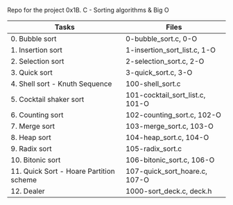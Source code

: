 Repo for the project 0x1B. C - Sorting algorithms & Big O

|     Tasks        |       Files       |
| ----------------------  | ------------------------- |
| 0. Bubble sort   |   0-bubble_sort.c, 0-O|
| 1. Insertion sort   |   1-insertion_sort_list.c, 1-O|
| 2. Selection sort   |   2-selection_sort.c, 2-O|
| 3. Quick sort   |   3-quick_sort.c, 3-O|
| 4. Shell sort - Knuth Sequence   |   100-shell_sort.c|
| 5. Cocktail shaker sort   |   101-cocktail_sort_list.c, 101-O|
| 6. Counting sort   |   102-counting_sort.c, 102-O|
| 7. Merge sort   |   103-merge_sort.c, 103-O|
| 8. Heap sort   |   104-heap_sort.c, 104-O|
| 9. Radix sort   |   105-radix_sort.c|
| 10. Bitonic sort   |   106-bitonic_sort.c, 106-O|
| 11. Quick Sort - Hoare Partition scheme   |   107-quick_sort_hoare.c, 107-O|
| 12. Dealer   |   1000-sort_deck.c, deck.h|
